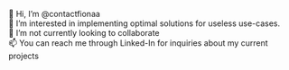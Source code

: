 👋 Hi, I’m @contactfionaa\
👀 I’m interested in implementing optimal solutions for useless use-cases.\
💞️ I’m not currently looking to collaborate\
📫 You can reach me through Linked-In for inquiries about my current projects

<!---
contactfionaa/contactfionaa is a ✨ special ✨ repository because its `README.md` (this file) appears on your GitHub profile.
You can click the Preview link to take a look at your changes.
--->
